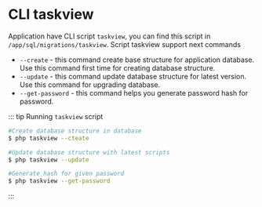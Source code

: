 # CLI taskview

Application have CLI script `taskview`, you can find this script in `/app/sql/migrations/taskview`.
Script taskview support next commands
- `--create` - this command create base structure for application database. Use this command first time for creating database structure.
- `--update` - this command update database structure for latest version. Use this command for upgrading database.
- `--get-password` - this command helps you generate password hash for password.

::: tip
Running `taskview` script
```bash
#Create database structure in database
$ php taskview --cteate

#Update database structure with latest scripts
$ php taskview --update

#Generate hash for given password
$ php taskview --get-password
```
:::
